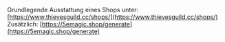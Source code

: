 Grundlegende Ausstattung eines Shops unter: [https://www.thievesguild.cc/shops/](https://www.thievesguild.cc/shops/)  
Zusätzlich: [https://5emagic.shop/generate](https://5emagic.shop/generate)